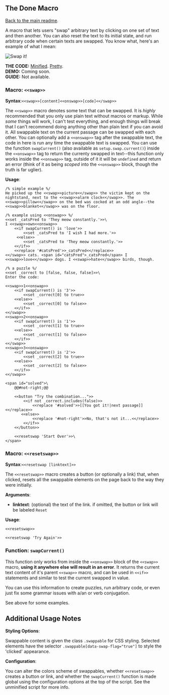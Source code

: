 ## The Done Macro

[Back to the main readme](./README.md).

A macro that lets users "swap" arbitrary text by clicking on one set of text and then another. You can also reset the text to its initial state, and run arbitrary code when certain texts are swapped. You know what, here's an example of what I mean:

![Swap it!](https://i.imgur.com/XBB1oRr.gif)

**THE CODE:** [Minified](https://github.com/ChapelR/custom-macros-for-sugarcube-2/blob/master/scripts/minified/swap-macro-set.min.js). [Pretty](https://github.com/ChapelR/custom-macros-for-sugarcube-2/blob/master/scripts/swap-macro-set.js).  
**DEMO:** Coming soon.  
**GUIDE:** Not available.

### Macro: `<<swap>>`

**Syntax**:`<<swap>>[content]<<onswap>>[code]<</swap>>`

The `<<swap>>` macro denotes some text that can be swapped. It is *highly* recommended that you only use plain text without macros or markup. While *some* things will work, I can't test everything, and enough things will break that I can't recommend doing anything other than plain text if you can avoid it. All swappable text on the current passage can be swapped with each other. You can optionally add a `<<onswap>>` tag after the swappable text, the code in here is run any time the swappable text is swapped. You can use the function `swapCurrent()` (also available as `setup.swap.current()`) inside the `<<onswap>>` tag to return the currenty swapped in text--this function only works inside the `<<onswap>>` tag, outside of it it will be `undefined` and return an error (think of it as being *scoped* into the `<<onswap>>` block, though the truth is far uglier).

**Usage**:
```
/% simple example %/
He picked up the <<swap>>picture<</swap>> the victim kept on the nightstand, next to the <<swap>>alarm clock<</swap>>. The <<swap>>pillow<</swap>> on the bed was cocked at an odd angle--the <<swap>>blanket<</swap>> was on the floor.

/% example using <<onswap>> %/
<<set _catsPred to 'They meow constantly.'>>\
I <<swap>>own<<onswap>>
    <<if swapCurrent() is 'love'>>
        <<set _catsPred to 'I wish I had more.'>>
     <<else>>
        <<set _catsPred to 'They meow constantly.'>>
    <</if>>
    <<replace '#catsPred'>>_catsPred<</replace>>
<</swap>> cats. <span id="catsPred">_catsPred</span> I <<swap>>love<</swap>> dogs. I <<swap>>hate<</swap>> birds, though.

/% a puzzle %/
<<set _correct to [false, false, false]>>\
Enter the code:

<<swap>>1<<onswap>>
    <<if swapCurrent() is '3'>>
        <<set _correct[0] to true>>
    <<else>>
        <<set _correct[0] to false>>
    <</if>>
<</swap>>
<<swap>>2<<onswap>>
    <<if swapCurrent() is '1'>>
        <<set _correct[1] to true>>
    <<else>>
        <<set _correct[1] to false>>
    <</if>>
<</swap>>
<<swap>>3<<onswap>>
    <<if swapCurrent() is '2'>>
        <<set _correct[2] to true>>
    <<else>>
        <<set _correct[2] to false>>
    <</if>>
<</swap>>

<span id="solved">\
    @@#not-right;@@

    <<button "Try the combination...">>
        <<if not _correct.includes(false)>>
            <<replace '#solved'>>[[You got it!|next passage]]<</replace>>
       <<else>>
            <<replace '#not-right'>>No, that's not it...<</replace>>
        <</if>>
    <</button>>

    <<resetswap 'Start Over'>>\
</span>
```

### Macro: `<<resetswap>>`

**Syntax**:`<<resetswap [linktext]>>`

The `<<resetswap>>` macro creates a button (or optionally a link) that, when clicked, resets all the swappable elements on the page back to the way they were initially.

**Arguments**:

 * **linktext**: (optional) the text of the link. if omitted, the button or link will be labeled `Reset`

**Usage**:
```
<<resetswap>>

<<resetswap 'Try Again'>>
```


### Function: `swapCurrent()`

This function only works from inside the `<<onswap>>` block of the `<<swap>>` macro, **using it anywhere else will result in an error**. It returns the current text content of it's parent `<<swap>>` macro, and can be used in `<<if>>` statements and similar to test the current swapped in value.

You can use this information to create puzzles, run arbitrary code, or even just fix some grammar issues with a/an or verb conjugation.

See above for some examples.

## Additional Usage Notes

**Styling Options**:

Swappable content is given the class `.swappable` for CSS styling. Selected elements have the selector `.swappable[data-swap-flag="true"]` to style the 'clicked' appearance.

**Configuration**:

You can alter the colors scheme of swappables, whether `<<resetswap>>` creates a button or link, and whether the `swapCurrent()` function is made global using the configuration options at the top of the script.  See the unminified script for more info.